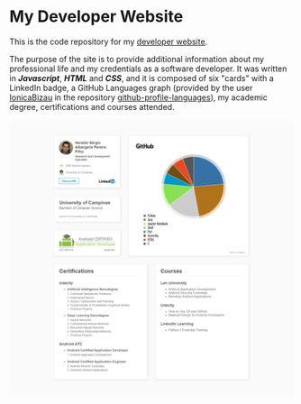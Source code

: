# My Developer Website

This is the code repository for my [developer website](https://haraldofilho.github.io/).

The purpose of the site is to provide additional information about my professional life and my credentials as a software developer. It was written in _**Javascript**_, _**HTML**_ and _**CSS**_, 
and it is composed of six "cards" with a LinkedIn badge, a GitHub Languages graph (provided by the user [IonicaBizau](https://github.com/IonicaBizau/) in the repository [github-profile-languages](https://github.com/IonicaBizau/github-profile-languages)), my academic degree, certifications and courses attended. 

[![Haraldo Filho | Developer](https://github.com/haraldofilho/haraldofilho.github.io/blob/master/img/site.png)](https://haraldofilho.github.io/)
